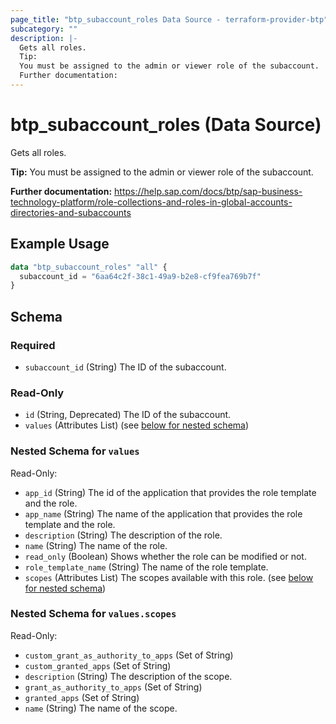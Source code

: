 ```yaml
---
page_title: "btp_subaccount_roles Data Source - terraform-provider-btp"
subcategory: ""
description: |-
  Gets all roles.
  Tip:
  You must be assigned to the admin or viewer role of the subaccount.
  Further documentation:
---
```


# btp_subaccount_roles (Data Source)

Gets all roles.

__Tip:__
You must be assigned to the admin or viewer role of the subaccount.

__Further documentation:__
<https://help.sap.com/docs/btp/sap-business-technology-platform/role-collections-and-roles-in-global-accounts-directories-and-subaccounts>

## Example Usage

```terraform
data "btp_subaccount_roles" "all" {
  subaccount_id = "6aa64c2f-38c1-49a9-b2e8-cf9fea769b7f"
}
```

<!-- schema generated by tfplugindocs -->
## Schema

### Required

- `subaccount_id` (String) The ID of the subaccount.

### Read-Only

- `id` (String, Deprecated) The ID of the subaccount.
- `values` (Attributes List) (see [below for nested schema](#nestedatt--values))

<a id="nestedatt--values"></a>
### Nested Schema for `values`

Read-Only:

- `app_id` (String) The id of the application that provides the role template and the role.
- `app_name` (String) The name of the application that provides the role template and the role.
- `description` (String) The description of the role.
- `name` (String) The name of the role.
- `read_only` (Boolean) Shows whether the role can be modified or not.
- `role_template_name` (String) The name of the role template.
- `scopes` (Attributes List) The scopes available with this role. (see [below for nested schema](#nestedatt--values--scopes))

<a id="nestedatt--values--scopes"></a>
### Nested Schema for `values.scopes`

Read-Only:

- `custom_grant_as_authority_to_apps` (Set of String)
- `custom_granted_apps` (Set of String)
- `description` (String) The description of the scope.
- `grant_as_authority_to_apps` (Set of String)
- `granted_apps` (Set of String)
- `name` (String) The name of the scope.